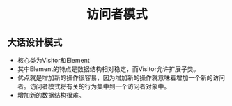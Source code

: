 <h1 align ="center">
访问者模式
</h1>

## 大话设计模式
- 核心类为Visitor和Element
- 其中Element的特点是数据结构相对稳定，而Visitor允许扩展子类。
- 优点就是增加新的操作很容易，因为增加新的操作就意味着增加一个新的访问者。访问者模式将有关的行为集中到一个访问者对象中。
- 增加新的数据结构很难。